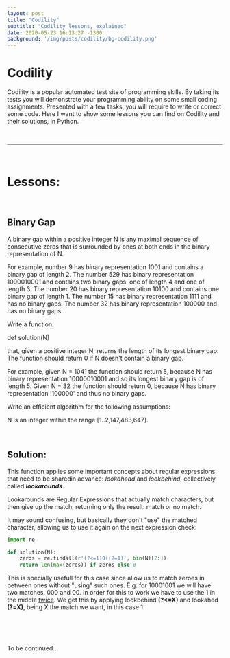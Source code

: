 ```yaml
---
layout: post
title: "Codility"
subtitle: "Codility lessons, explained"
date: 2020-05-23 16:13:27 -1300
background: '/img/posts/codility/bg-codility.png'
---
```


# Codility #

Codility is a popular automated test site of programming skills. By taking its tests you will demonstrate your programming ability on some small coding assignments. Presented with a few tasks, you will require to write or correct some code.
Here I want to show some lessons you can find on Codility and their solutions, in Python.


<br>
<hr>
<br>

# Lessons: #
<br>

<h2>Binary Gap</h2>

A binary gap within a positive integer N is any maximal sequence of consecutive zeros that is surrounded by ones at both ends in the binary representation of N.

For example, number 9 has binary representation 1001 and contains a binary gap of length 2. The number 529 has binary representation 1000010001 and contains two binary gaps: one of length 4 and one of length 3. The number 20 has binary representation 10100 and contains one binary gap of length 1. The number 15 has binary representation 1111 and has no binary gaps. The number 32 has binary representation 100000 and has no binary gaps.

Write a function:


<p class="code"> def solution(N) </p>


that, given a positive integer N, returns the length of its longest binary gap. The function should return 0 if N doesn't contain a binary gap.

For example, given N = 1041 the function should return 5, because N has binary representation 10000010001 and so its longest binary gap is of length 5. Given N = 32 the function should return 0, because N has binary representation '100000' and thus no binary gaps.

Write an efficient algorithm for the following assumptions:

<p class="cen"> N is an integer within the range [1..2,147,483,647]. </p><br>

<h2>Solution:</h2>

This function applies some important concepts about regular expressions that need to be sharedin advance: *lookahead* and *lookbehind*, collectively called ***lookarounds***.

Lookarounds are Regular Expressions that actually match characters, but then give up the match, returning only the result: match or no match.

It may sound confusing, but basically they don't "use" the matched character, allowing us to use it again on the next expression check:

```python
import re

def solution(N):
    zeros = re.findall(r'(?<=1)0+(?=1)', bin(N)[2:])
    return len(max(zeros)) if zeros else 0
```


This is specially usefull for this case since allow us to match zeroes in between ones without "using" such ones. E.g: for 10001001 we will have two matches, 000 and 00. In order for this to work we have to use the 1 in the middle <u>twice</u>. We get this by applying lookbehind <b>(?<=X)</b> and lookahed <b>(?=X)</b>, being X the match we want, in this case 1.

<br><br><br>

<p class="cen">To be continued...</p>

<br>

<!-- 
<br>
<h2>Problem X:</h2>

<p class="cen"> This is centered </p>

<h2>Soution:</h2>

```python

```

<br>
<h2>Problem X:</h2>

<p class="cen"> This is centered </p>

<h2>Soution:</h2>

```python

```


<br>
<h2>Problem X:</h2>

<p class="cen"> This is centered </p>

<h2>Soution:</h2>

```python

```
 -->
